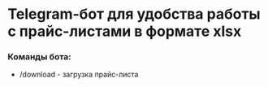 # Telegram-бот для удобства работы с прайс-листами в формате xlsx

### Команды бота:

* /download - загрузка прайс-листа
